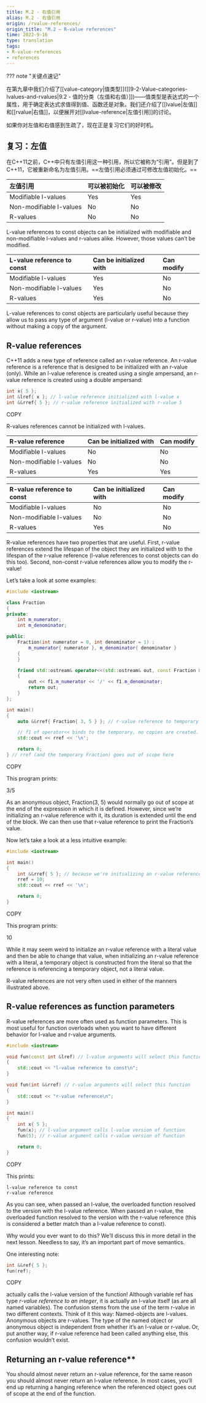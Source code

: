 ```yaml
---
title: M.2 - 右值引用
alias: M.2 - 右值引用
origin: /rvalue-references/
origin_title: "M.2 — R-value references"
time: 2022-9-16
type: translation
tags:
- R-value-references
- references
---
```


??? note "关键点速记"


在第九章中我们介绍了[[value-category|值类型]]([[9-2-Value-categories-lvalues-and-rvalues|9.2 - 值的分类（左值和右值）]])——值类型是表达式的一个属性，用于确定表达式求值得到值、函数还是对象。我们还介绍了[[lvalue|左值]]和[[rvalue|右值]]，以便展开对[[lvalue-reference|左值引用]]的讨论。

如果你对左值和右值感到生疏了，现在正是复习它们的好时机。

## 复习：左值

在C++11之前，C++中只有左值引用这一种引用，所以它被称为“引用”。但是到了C++11，它被重新命名为左值引用。==左值引用必须通过可修改左值初始化。==



|左值引用	|可以被初始化	|可以被修改|
|:----|:----|:----|
|Modifiable l-values	|Yes	|Yes
|Non-modifiable l-values|	No	|No
|R-values	|No	|No

L-value references to const objects can be initialized with modifiable and non-modifiable l-values and r-values alike. However, those values can’t be modified.


|L-value reference to const	|Can be initialized with	|Can modify|
|:----|:----|:----|
|Modifiable l-values	|Yes	|No
|Non-modifiable l-values	|Yes	|No
|R-values	|Yes|	No


L-value references to const objects are particularly useful because they allow us to pass any type of argument (l-value or r-value) into a function without making a copy of the argument.

## **R-value references**

C++11 adds a new type of reference called an r-value reference. An r-value reference is a reference that is designed to be initialized with an r-value (only). While an l-value reference is created using a single ampersand, an r-value reference is created using a double ampersand:

```cpp
int x{ 5 };
int &lref{ x }; // l-value reference initialized with l-value x
int &&rref{ 5 }; // r-value reference initialized with r-value 5
```

COPY

R-values references cannot be initialized with l-values.

|R-value reference	|Can be initialized with|	Can modify|
|:----|:----|:----|
|Modifiable l-values	|No	|No
|Non-modifiable l-values	|No	|No
|R-values	|Yes	|Yes


|R-value reference to const	|Can be initialized with	|Can modify|
|:----|:----|:----|
|Modifiable l-values	|No	|No
|Non-modifiable l-values	|No	|No
|R-values	|Yes|	No



R-value references have two properties that are useful. First, r-value references extend the lifespan of the object they are initialized with to the lifespan of the r-value reference (l-value references to const objects can do this too). Second, non-const r-value references allow you to modify the r-value!

Let’s take a look at some examples:

```cpp
#include <iostream>

class Fraction
{
private:
	int m_numerator;
	int m_denominator;

public:
	Fraction(int numerator = 0, int denominator = 1) :
		m_numerator{ numerator }, m_denominator{ denominator }
	{
	}

	friend std::ostream& operator<<(std::ostream& out, const Fraction &f1)
	{
		out << f1.m_numerator << '/' << f1.m_denominator;
		return out;
	}
};

int main()
{
	auto &&rref{ Fraction{ 3, 5 } }; // r-value reference to temporary Fraction

	// f1 of operator<< binds to the temporary, no copies are created.
	std::cout << rref << '\n';

	return 0;
} // rref (and the temporary Fraction) goes out of scope here
```

COPY

This program prints:

3/5

As an anonymous object, Fraction(3, 5) would normally go out of scope at the end of the expression in which it is defined. However, since we’re initializing an r-value reference with it, its duration is extended until the end of the block. We can then use that r-value reference to print the Fraction’s value.

Now let’s take a look at a less intuitive example:

```cpp
#include <iostream>

int main()
{
    int &&rref{ 5 }; // because we're initializing an r-value reference with a literal, a temporary with value 5 is created here
    rref = 10;
    std::cout << rref << '\n';

    return 0;
}
```

COPY

This program prints:

10

While it may seem weird to initialize an r-value reference with a literal value and then be able to change that value, when initializing an r-value reference with a literal, a temporary object is constructed from the literal so that the reference is referencing a temporary object, not a literal value.

R-value references are not very often used in either of the manners illustrated above.

## **R-value references as function parameters**

R-value references are more often used as function parameters. This is most useful for function overloads when you want to have different behavior for l-value and r-value arguments.

```cpp
#include <iostream>

void fun(const int &lref) // l-value arguments will select this function
{
	std::cout << "l-value reference to const\n";
}

void fun(int &&rref) // r-value arguments will select this function
{
	std::cout << "r-value reference\n";
}

int main()
{
	int x{ 5 };
	fun(x); // l-value argument calls l-value version of function
	fun(5); // r-value argument calls r-value version of function

	return 0;
}
```

COPY

This prints:

```
l-value reference to const
r-value reference
```

As you can see, when passed an l-value, the overloaded function resolved to the version with the l-value reference. When passed an r-value, the overloaded function resolved to the version with the r-value reference (this is considered a better match than a l-value reference to const).

Why would you ever want to do this? We’ll discuss this in more detail in the next lesson. Needless to say, it’s an important part of move semantics.

One interesting note:

```cpp
int &&ref{ 5 };
fun(ref);
```

COPY

actually calls the l-value version of the function! Although variable ref has type _r-value reference to an integer_, it is actually an l-value itself (as are all named variables). The confusion stems from the use of the term r-value in two different contexts. Think of it this way: Named-objects are l-values. Anonymous objects are r-values. The type of the named object or anonymous object is independent from whether it’s an l-value or r-value. Or, put another way, if r-value reference had been called anything else, this confusion wouldn’t exist.

## Returning an r-value reference**

You should almost never return an r-value reference, for the same reason you should almost never return an l-value reference. In most cases, you’ll end up returning a hanging reference when the referenced object goes out of scope at the end of the function.